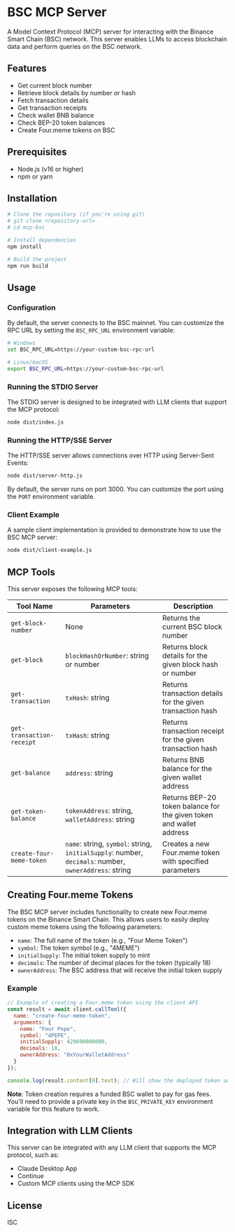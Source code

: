 # BSC MCP Server

A Model Context Protocol (MCP) server for interacting with the Binance Smart Chain (BSC) network. This server enables LLMs to access blockchain data and perform queries on the BSC network.

## Features

- Get current block number
- Retrieve block details by number or hash
- Fetch transaction details
- Get transaction receipts
- Check wallet BNB balance
- Check BEP-20 token balances
- Create Four.meme tokens on BSC

## Prerequisites

- Node.js (v16 or higher)
- npm or yarn

## Installation

```bash
# Clone the repository (if you're using git)
# git clone <repository-url>
# cd mcp-bsc

# Install dependencies
npm install

# Build the project
npm run build
```

## Usage

### Configuration

By default, the server connects to the BSC mainnet. You can customize the RPC URL by setting the `BSC_RPC_URL` environment variable:

```bash
# Windows
set BSC_RPC_URL=https://your-custom-bsc-rpc-url

# Linux/macOS
export BSC_RPC_URL=https://your-custom-bsc-rpc-url
```

### Running the STDIO Server

The STDIO server is designed to be integrated with LLM clients that support the MCP protocol:

```bash
node dist/index.js
```

### Running the HTTP/SSE Server

The HTTP/SSE server allows connections over HTTP using Server-Sent Events:

```bash
node dist/server-http.js
```

By default, the server runs on port 3000. You can customize the port using the `PORT` environment variable.

### Client Example

A sample client implementation is provided to demonstrate how to use the BSC MCP server:

```bash
node dist/client-example.js
```

## MCP Tools

This server exposes the following MCP tools:

| Tool Name | Parameters | Description |
|-----------|------------|-------------|
| `get-block-number` | None | Returns the current BSC block number |
| `get-block` | `blockHashOrNumber`: string or number | Returns block details for the given block hash or number |
| `get-transaction` | `txHash`: string | Returns transaction details for the given transaction hash |
| `get-transaction-receipt` | `txHash`: string | Returns transaction receipt for the given transaction hash |
| `get-balance` | `address`: string | Returns BNB balance for the given wallet address |
| `get-token-balance` | `tokenAddress`: string, `walletAddress`: string | Returns BEP-20 token balance for the given token and wallet address |
| `create-four-meme-token` | `name`: string, `symbol`: string, `initialSupply`: number, `decimals`: number, `ownerAddress`: string | Creates a new Four.meme token with specified parameters |

## Creating Four.meme Tokens

The BSC MCP server includes functionality to create new Four.meme tokens on the Binance Smart Chain. This allows users to easily deploy custom meme tokens using the following parameters:

- `name`: The full name of the token (e.g., "Four Meme Token")
- `symbol`: The token symbol (e.g., "4MEME")
- `initialSupply`: The initial token supply to mint
- `decimals`: The number of decimal places for the token (typically 18)
- `ownerAddress`: The BSC address that will receive the initial token supply

### Example

```javascript
// Example of creating a Four.meme token using the client API
const result = await client.callTool({
  name: "create-four-meme-token",
  arguments: {
    name: "Four Pepe",
    symbol: "4PEPE",
    initialSupply: 420690000000,
    decimals: 18,
    ownerAddress: "0xYourWalletAddress"
  }
});

console.log(result.content[0].text); // Will show the deployed token address and transaction hash
```

**Note**: Token creation requires a funded BSC wallet to pay for gas fees. You'll need to provide a private key in the `BSC_PRIVATE_KEY` environment variable for this feature to work.

## Integration with LLM Clients

This server can be integrated with any LLM client that supports the MCP protocol, such as:

- Claude Desktop App
- Continue
- Custom MCP clients using the MCP SDK

## License

ISC
